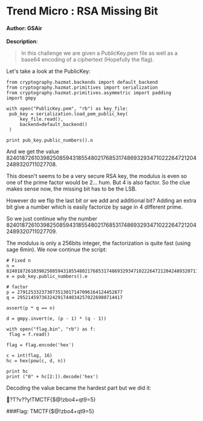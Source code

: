 # Trend Micro : RSA Missing Bit

#### Author: GSAir

**Description**:
> In this challenge we are given a PublicKey.pem file as well as a base64 encoding of a ciphertext (Hopefully the flag).

Let's take a look at the PublicKey:

    from cryptography.hazmat.backends import default_backend
    from cryptography.hazmat.primitives import serialization
    from cryptography.hazmat.primitives.asymmetric import padding
    import gmpy

    with open("PublicKey.pem", "rb") as key_file:
   	 pub_key = serialization.load_pem_public_key(
   		 key_file.read(),
   		 backend=default_backend()
   	 )

    print pub_key.public_numbers().n

And we get the value 82401872610398250859431855480217685317486932934710222647212042489320711027708.

This doesn't seems to be a very secure RSA key, the modulus is even so one of the prime factor would be 2... hum. But 4 is also factor. So the clue makes sense now, the missing bit has to be the LSB.

However do we flip the last bit or we add and additional bit? Adding an extra bit give a number which is easily factorize by sage in 4 different prime.

So we just continue why the number 82401872610398250859431855480217685317486932934710222647212042489320711027709.

The modulus is only a 256bits integer, the factorization is quite fast (using sage 6min). We now continue the script:

    # Fixed n
    n = 82401872610398250859431855480217685317486932934710222647212042489320711027709
    e = pub_key.public_numbers().e

    # factor
    p = 279125332373073513017147096164124452877
    q = 295214597363242917440342570226980714417

    assert(p * q == n)

    d = gmpy.invert(e, (p - 1) * (q - 1))

    with open("flag.bin", "rb") as f:
   	 flag = f.read()

    flag = flag.encode('hex')

    c = int(flag, 16)
    hc = hex(pow(c, d, n))

    print hc
    print ("0" + hc[2:]).decode('hex')

Decoding the value became the hardest part but we did it:

?T?v??y!TMCTF{$@!zbo4+qt9=5}


###Flag: TMCTF{$@!zbo4+qt9=5}
